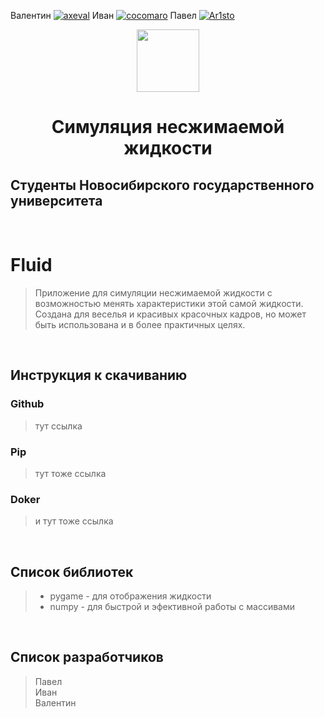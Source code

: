 Валентин [![axeval](https://img.shields.io/badge/-Vkontakte-003f5c?style=for-the-badge&logo=Vk)](https://vk.com/axeval)
Иван [![cocomaro](https://img.shields.io/badge/-Vkontakte-003f5c?style=for-the-badge&logo=Vk)](https://vk.com/cocomaro)
Павел [![Ar1sto](https://img.shields.io/badge/-Vkontakte-003f5c?style=for-the-badge&logo=Vk)](https://vk.com/ar1sto)

<div id="header" align="center">
  <img src="https://media.giphy.com/media/xTiN0GCrD3iqO4CRZm/giphy.gif" width="100"/>
</div>

<h1 align="center">Симуляция несжимаемой жидкости <a href="https://daniilshat.ru/" target="_blank"></a></h1>
<h2><align="center">Студенты Новосибирского государственного университета</h2>
<br>

# Fluid
> Приложение для симуляции несжимаемой жидкости с возможностью менять характеристики этой самой жидкости. Создана для веселья и красивых красочных кадров, но может быть использована и в более практичных целях.
<br>

## Инструкция к скачиванию
### Github
> тут ссылка
### Pip
> тут тоже ссылка
### Doker
> и тут тоже ссылка
<br>

## Список библиотек
>- pygame - для отображения жидкости <br>
>- numpy - для быстрой и эфективной работы с массивами <br>
<br>

## Список разработчиков
> Павел <br>
> Иван <br>
> Валентин <br>
<br>
